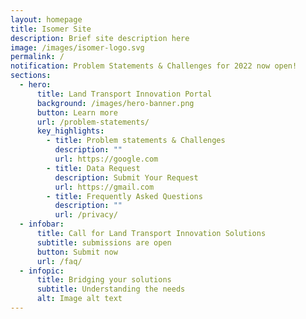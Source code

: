 ```yaml
---
layout: homepage
title: Isomer Site
description: Brief site description here
image: /images/isomer-logo.svg
permalink: /
notification: Problem Statements & Challenges for 2022 now open!
sections:
  - hero:
      title: Land Transport Innovation Portal
      background: /images/hero-banner.png
      button: Learn more
      url: /problem-statements/
      key_highlights:
        - title: Problem statements & Challenges
          description: ""
          url: https://google.com
        - title: Data Request
          description: Submit Your Request
          url: https://gmail.com
        - title: Frequently Asked Questions
          description: ""
          url: /privacy/
  - infobar:
      title: Call for Land Transport Innovation Solutions
      subtitle: submissions are open
      button: Submit now
      url: /faq/
  - infopic:
      title: Bridging your solutions
      subtitle: Understanding the needs
      alt: Image alt text
---
```

